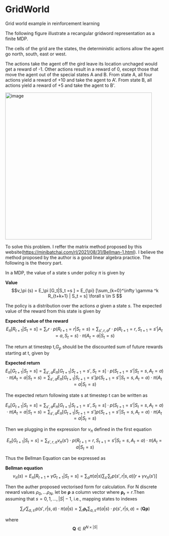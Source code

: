 # GridWorld
Grid world example in reinforcement learning

The following figure illustrate a recangular gridword representation as a finite MDP.

The cells of the grid are the states, the deterministic actions allow the agent go north, south, east or west.

The actions take the agent off the gird leave its location unchaged would get a reward of -1.
Other actions result in a reward of 0, except those that move the agent out of the special states A and B.
From state A, all four actions yield a reward of +10 and take the
agent to A'. From state B, all actions yield a reward of +5 and take the agent to B'.

<img width="463" alt="image" src="https://user-images.githubusercontent.com/121702927/218357550-da633221-b507-4460-9bfd-01d2afa4b7c9.png">

To solve this problem. I reffer the matrix method proposed by this website(https://minibatchai.com/rl/2021/08/31/Bellman-1.html).
I believe the method proposed by the author is a good linear algebra practice. The following is the theory part.

In a MDP, the value of a state s under policy $\pi$ is given by

**Value**
$$v_\pi (s) = E_\pi [G_t|S_t =s ] = E_{\pi} [\sum_{k=0}^\infty  \gamma ^k R_{t+k+1} |  S_t = s] \forall s \in S $$

The policy is a distribution over the actions $a$ given a state $s$. The expected value of the reward from this state is given by

**Expected value of the reward**
$$E_\pi [R_{t+1}|S_t = s]=\sum_r r\cdot p(R_{t+1}=r|S_t=s) = \sum_{s',r,a} r\cdot p(R_{t+1}=r,S_{t+1}=s'|A_t=a,S_t=s)\cdot \pi(A_t=a|S_t=s)   $$

The return at timestep t,$G_p$ should be the discounted sum of future rewards starting at t, given by

**Expected return**
$$E_\pi[G_{t+1}|S_t=s] = \sum_{s',a}E_\pi[G_{t+1}|S_{t+1}=s',S_t=s]\cdot p(S_{t+1}=s'|S_t=s,A_t=a)\cdot\pi(A_t=a|S_t=s)=\sum_{s',a}E_\pi[G_{t+1}|S_{t+1}=s'] p(S_{t+1}=s'|S_t=s,A_t=a)\cdot\pi(A_t=a|S_t=s)$$

The expected return following state s at timestep t can be written as 

$$E_\pi[G_{t+1}|S_t=s] = \sum_{s',a}E_\pi[G_{t+1}|S_{t+1}=s',S_t=s]\cdot p(S_{t+1}=s'|S_t=s,A_t=a)\cdot\pi(A_t=a|S_t=s)=\sum_{s',a}E_\pi[G_{t+1}|S_{t+1}=s'] p(S_{t+1}=s'|S_t=s,A_t=a)\cdot\pi(A_t=a|S_t=s)$$

Then we plugging in the expression for $v_\pi$ defined in the first equation

$$E_\pi[G_{t+1}|S_t=s] = \sum_{s',r,a} v_\pi(s')\cdot p(R_{t+1}=r,S_{t+1}=s'|S_t=s,A_t=a)\cdot \pi(A_t=a|S_t=s)$$

Thus the Bellman Equation can be expressed as

**Bellman equation**
$$v_\pi(s)=E_\pi [R_{t+1}+ \gamma G_{t+1}|S_t=s] = \sum_a \pi(a|s) \sum_{s'}\sum_r p(s',r|s,a)[r+\gamma v_\pi (s')]$$

Then the auther proposed vectorised form for calculation. For N discrete reward values $\rho_0,...\rho_N$, let be $\boldsymbol{\rho}$ a column vector where $\boldsymbol{\rho_r} =r$.Then assuming that $s=0,1,...,|S|-1$, i.e., mapping states to indexes

$$\sum_r r \sum_{a,s'} p(s',r|s,a)\cdot \pi(a|s)=\sum_r \boldsymbol{\rho_r} \sum_{a,s'} \pi(a|s)\cdot p(s',r|s,a) = (\boldsymbol{Q}\boldsymbol{\rho})$$


where  
$$\boldsymbol{Q}\in R^{N\times |S|}$$




